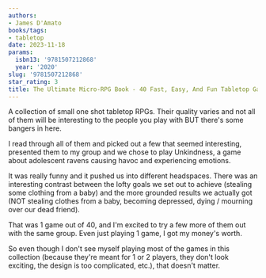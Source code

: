 ```yaml
---
authors:
- James D'Amato
books/tags:
- tabletop
date: 2023-11-18
params:
  isbn13: '9781507212868'
  year: '2020'
slug: '9781507212868'
star_rating: 3
title: The Ultimate Micro-RPG Book - 40 Fast, Easy, And Fun Tabletop Games
---
```


A collection of small one shot tabletop RPGs. Their quality varies and not all of them will be interesting to the people you play with BUT there's some bangers in here.

<!--more-->

I read through all of them and picked out a few that seemed interesting, presented them to my group and we chose to play Unkindness, a game about adolescent ravens causing havoc and experiencing emotions.

It was really funny and it pushed us into different headspaces. There was an interesting contrast between the lofty goals we set out to achieve (stealing some clothing from a baby) and the more grounded results we actually got (NOT stealing clothes from a baby, becoming depressed, dying / mourning over our dead friend).

That was 1 game out of 40, and I'm excited to try a few more of them out with the same group. Even just playing 1 game, I got my money's worth.

So even though I don't see myself playing most of the games in this collection (because they're meant for 1 or 2 players, they don't look exciting, the design is too complicated, etc.), that doesn't matter.